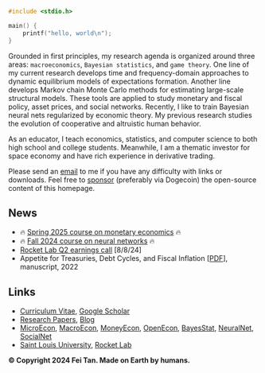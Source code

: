 ```c
#include <stdio.h>

main() {
    printf("hello, world\n");
}
```

Grounded in first principles, my research agenda is organized around three areas: `macroeconomics`, `Bayesian statistics`, and `game theory`. One line of my current research develops time and frequency-domain approaches to dynamic equilibrium models of expectations formation. Another line develops Markov chain Monte Carlo methods for estimating large-scale structural models. These tools are applied to study monetary and fiscal policy, asset prices, and social networks. Recently, I like to train Bayesian neural nets regularized by economic theory. My previous research studies the evolution of cooperative and altruistic human behavior.

As an educator, I teach economics, statistics, and computer science to both high school and college students. Meanwhile, I am a thematic investor for space economy and have rich experience in derivative trading.

Please send an [email](mailto:tanf@slu.edu) to me if you have any difficulty with links or downloads. Feel free to [sponsor](/sponsor.jpg) (preferably via Dogecoin) the open-source content of this homepage.

## News

* 🔥 [Spring 2025 course on monetary economics](https://github.com/econdojo/money-econ) 🔥
* 🔥 [Fall 2024 course on neural networks](https://github.com/econdojo/intro-nn) 🔥
* [Rocket Lab Q2 earnings call](https://s28.q4cdn.com/737637457/files/doc_financials/2024/q2/FINAL-Rocket-Lab-Q2-2024-Earnings-Presentation.pdf) [8/8/24]
* Appetite for Treasuries, Debt Cycles, and Fiscal Inflation [[PDF](https://github.com/econdojo/papers/blob/main/pdf/BinUtil.pdf)], manuscript, 2022

## Links

* [Curriculum Vitae](https://github.com/econdojo/econdojo/blob/main/Vitae.pdf), [Google Scholar](https://scholar.google.com/citations?hl=en&user=F49yJ3UAAAAJ)
* [Research Papers](https://github.com/econdojo/papers), [Blog](https://github.com/econdojo/blog)
* [MicroEcon](https://github.com/econdojo/micro-econ), [MacroEcon](https://github.com/econdojo/macro-econ), [MoneyEcon](https://github.com/econdojo/money-econ), [OpenEcon](https://github.com/econdojo/open-econ), [BayesStat](https://github.com/econdojo/bayes-stat), [NeuralNet](https://github.com/econdojo/neural-net), [SocialNet](https://github.com/econdojo/social-net)
* [Saint Louis University](https://twitter.com/SLU_Official), [Rocket Lab](https://www.rocketlabusa.com)

**&copy; Copyright 2024 Fei Tan. Made on Earth by humans.**
